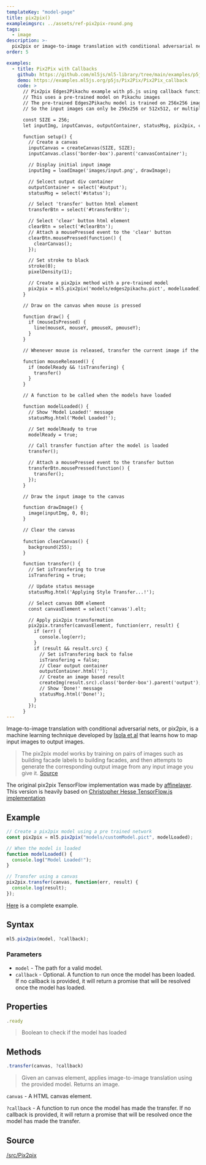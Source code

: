 ```yaml
---
templateKey: "model-page"
title: pix2pix()
exampleimgsrc: ../assets/ref-pix2pix-round.png
tags:
  - image
description: >-
  pix2pix or image-to-image translation with conditional adversarial nets.
order: 5

examples:
  - title: Pix2Pix with Callbacks
    github: https://github.com/ml5js/ml5-library/tree/main/examples/p5js/Pix2Pix/Pix2Pix_callback
    demo: https://examples.ml5js.org/p5js/Pix2Pix/Pix2Pix_callback
    code: >
      // Pix2pix Edges2Pikachu example with p5.js using callback functions
      // This uses a pre-trained model on Pikachu images
      // The pre-trained Edges2Pikachu model is trained on 256x256 images
      // So the input images can only be 256x256 or 512x512, or multiple of 256

      const SIZE = 256;
      let inputImg, inputCanvas, outputContainer, statusMsg, pix2pix, clearBtn, transferBtn, modelReady = false, isTransfering = false;

      function setup() {
        // Create a canvas
        inputCanvas = createCanvas(SIZE, SIZE);
        inputCanvas.class('border-box').parent('canvasContainer');

        // Display initial input image
        inputImg = loadImage('images/input.png', drawImage);

        // Selcect output div container
        outputContainer = select('#output');
        statusMsg = select('#status');

        // Select 'transfer' button html element
        transferBtn = select('#transferBtn');

        // Select 'clear' button html element
        clearBtn = select('#clearBtn');
        // Attach a mousePressed event to the 'clear' button
        clearBtn.mousePressed(function() {
          clearCanvas();
        });

        // Set stroke to black
        stroke(0);
        pixelDensity(1);

        // Create a pix2pix method with a pre-trained model
        pix2pix = ml5.pix2pix('models/edges2pikachu.pict', modelLoaded);
      }

      // Draw on the canvas when mouse is pressed

      function draw() {
        if (mouseIsPressed) {
          line(mouseX, mouseY, pmouseX, pmouseY);
        }
      }

      // Whenever mouse is released, transfer the current image if the model is loaded and it's not in the process of another transformation

      function mouseReleased() {
        if (modelReady && !isTransfering) {
          transfer()
        }
      }

      // A function to be called when the models have loaded

      function modelLoaded() {
        // Show 'Model Loaded!' message
        statusMsg.html('Model Loaded!');

        // Set modelReady to true
        modelReady = true;

        // Call transfer function after the model is loaded
        transfer();

        // Attach a mousePressed event to the transfer button
        transferBtn.mousePressed(function() {
          transfer();
        });
      }

      // Draw the input image to the canvas

      function drawImage() {
        image(inputImg, 0, 0);
      }

      // Clear the canvas
      
      function clearCanvas() {
        background(255);
      }

      function transfer() {
        // Set isTransfering to true
        isTransfering = true;

        // Update status message
        statusMsg.html('Applying Style Transfer...!');

        // Select canvas DOM element
        const canvasElement = select('canvas').elt;

        // Apply pix2pix transformation
        pix2pix.transfer(canvasElement, function(err, result) {
          if (err) {
            console.log(err);
          }
          if (result && result.src) {
            // Set isTransfering back to false
            isTransfering = false;
            // Clear output container
            outputContainer.html('');
            // Create an image based result
            createImg(result.src).class('border-box').parent('output');
            // Show 'Done!' message
            statusMsg.html('Done!');
          }
        });
      }
---
```


Image-to-image translation with conditional adversarial nets, or pix2pix, is a machine learning technique developed by
[Isola et al](https://github.com/phillipi/pix2pix) that learns how to map input images to output images.

> The pix2pix model works by training on pairs of images such as building facade labels to building facades, and then attempts to generate the corresponding output image from any input image you give it. [Source](https://affinelayer.com/pixsrv/)

The original pix2pix TensorFlow implementation was made by [affinelayer](https://github.com/affinelayer/pix2pix-tensorflow).
This version is heavily based on [Christopher Hesse TensorFlow.js implementation](https://github.com/affinelayer/pix2pix-tensorflow/tree/master/server)

## Example

```javascript
// Create a pix2pix model using a pre trained network
const pix2pix = ml5.pix2pix("models/customModel.pict", modelLoaded);

// When the model is loaded
function modelLoaded() {
  console.log("Model Loaded!");
}

// Transfer using a canvas
pix2pix.transfer(canvas, function(err, result) {
  console.log(result);
});
```

[Here](https://github.com/ml5js/ml5-library/blob/main/examples/p5js/Pix2Pix/Pix2Pix_callback/sketch.js) is a complete example.

## Syntax

```javascript
ml5.pix2pix(model, ?callback);
```

### Parameters

- `model` - The path for a valid model.
- `callback` - Optional. A function to run once the model has been loaded. If no callback is provided, it will return a promise that will be resolved once the model has loaded.

## Properties

```javascript
.ready
```

> Boolean to check if the model has loaded

## Methods

```javascript
.transfer(canvas, ?callback)
```

> Given an canvas element, applies image-to-image translation using the provided model. Returns an image.

`canvas` - A HTML canvas element.

`?callback` - A function to run once the model has made the transfer. If no callback is provided, it will return a promise that will be resolved once the model has made the transfer.

## Source

[/src/Pix2pix](https://github.com/ml5js/ml5-library/tree/main/src/Pix2pix)
